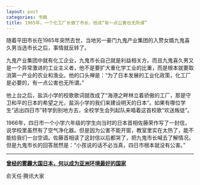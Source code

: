 ```yaml
---
layout: post
categories: 书摘
title: 1965年，一个化工厂长做了市长，他说“有一点公害也无所谓”
---
```


随着平田市长在1965年突然去世，当地另一豪门九鬼产业集团的入赘女婿九鬼喜久男当选市长之后，事情就反转了。

九鬼产业集团中就有化工企业，九鬼市长自己就是利益相关方。而且九鬼喜久男又是一个异常激进的工业主义者，他不是要扩大重化学工业的比重，而是根本就要取消第一产业的农业和渔业。他的口头禅是：“为了日本发展的工业化政策，化工厂是必要的，有一点公害也无所谓。”

他上台之后，盐浜小学的校歌歌词就改成了“海港之畔林立着骄傲的工厂，那是守卫和平的日本的希望之光，盐浜小学的我们来建设明天的日本”。如果有哪位学生“逃出四日市”转学到别地方去，全校学生会列起队来唱着这首校歌“欢送叛徒”。

1966年，四日市一个小学六年级的学生向当时的日本首相佐藤荣作写了一封信，说学校里虽然有了空气净化器。但是因为公害不能开窗，教室里实在太热了，能不能给我们一台空调。佐藤首相读了这封信以后都哭了，把九鬼市长喊去了解情况。但是九鬼市长的回答居然是：“小孩说的话不必当真，四日市根本就没有公害。”

---

**[曾经的雾霾大国日本，何以成为亚洲环境最好的国家](http://t.cn/Rxzco1a)**

俞天任·腾讯大家